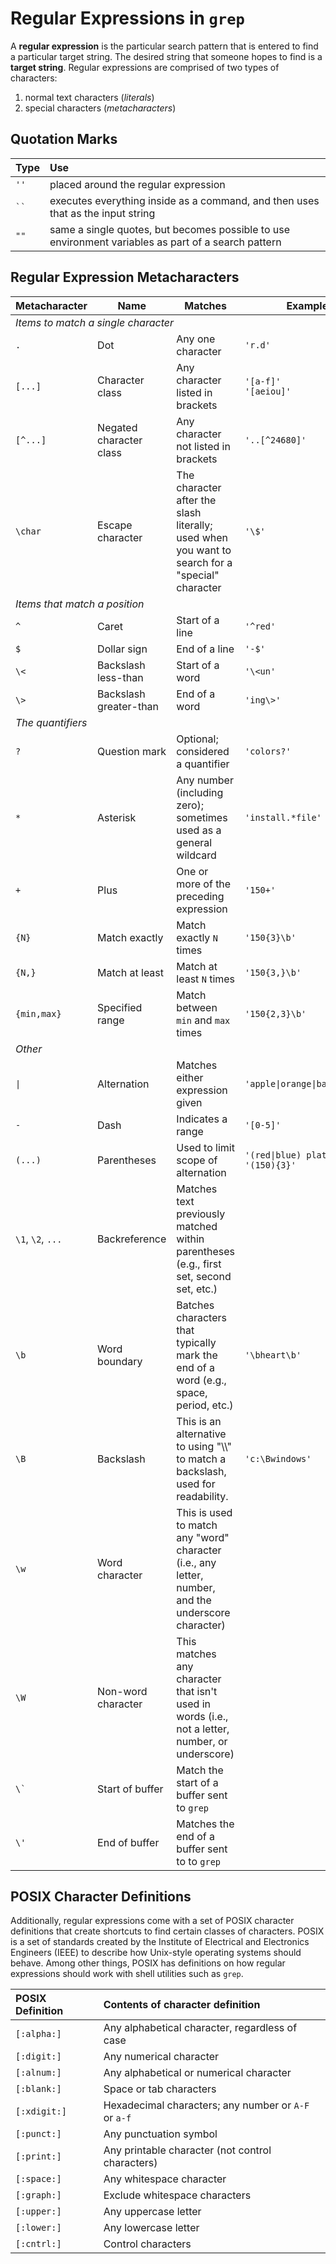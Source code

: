 # Regular Expressions in `grep`

A **regular expression** is the particular search pattern that is entered to find a particular target string. The desired string that someone hopes to find is a **target string**. Regular expressions are comprised of two types of characters:

1. normal text characters (*literals*)
2. special characters (*metacharacters*)

## Quotation Marks

| Type | Use |
|:---- |:--- |
| `''` | placed around the regular expression |
| ` `` ` | executes everything inside as a command, and then uses that as the input string |
| `""` | same a single quotes, but becomes possible to use environment variables as part of a search pattern |

## Regular Expression Metacharacters

<table>
    <thead>
        <th>Metacharacter</th>
        <th>Name</th>
        <th>Matches</th>
        <th>Example(s)</th>
    </thead>
    <tbody>
        <tr>
            <td colspan="4"><em>Items to match a single character</em></td>
        </tr>
        <tr>
            <td><code>.</code></td>
            <td>Dot</td>
            <td>Any one character</td>
            <td><code>'r.d'</code></td>
        </tr>
        <tr>
            <td><code>[...]</code></td>
            <td>Character class</td>
            <td>Any character listed in brackets</td>
            <td><code>'[a-f]'</code><br />
            <code>'[aeiou]'</code></td>
        </tr>
        <tr>
            <td><code>[^...]</code></td>
            <td>Negated character class</td>
            <td>Any character not listed in brackets</td>
            <td><code>'..[^24680]'</code></td>
        </tr>
        <tr>
            <td><code>\char</code></td>
            <td>Escape character</td>
            <td>The character after the slash literally; used when you want to search for a "special" character</td>
            <td><code>'\$'</code></td>
        </tr>
        <tr>
            <td colspan="4"><em>Items that match a position</em></td>
        </tr>
        <tr>
            <td><code>^</code></td>
            <td>Caret</td>
            <td>Start of a line</td>
            <td><code>'^red'</code></td>
        </tr>
        <tr>
            <td><code>$</code></td>
            <td>Dollar sign</td>
            <td>End of a line</td>
            <td><code>'-$'</code></td>
        </tr>
        <tr>
            <td><code>\<</code></td>
            <td>Backslash less-than</td>
            <td>Start of a word</td>
            <td><code>'\&lt;un'</code></td>
        </tr>
        <tr>
            <td><code>\></code></td>
            <td>Backslash greater-than</td>
            <td>End of a word</td>
            <td><code>'ing\>'</code></td>
        </tr>
        <tr>
            <td colspan="4"><em>The quantifiers</em></td>
        </tr>
        <tr>
            <td><code>?</code></td>
            <td>Question mark</td>
            <td>Optional; considered a quantifier</td>
            <td><code>'colors?'</code></td>
        </tr>
        <tr>
            <td><code>&#42;</code></td>
            <td>Asterisk</td>
            <td>Any number (including zero); sometimes used as a general wildcard</td>
            <td><code>'install.&#42;file'</code></td>
        </tr>
        <tr>
            <td><code>+</code></td>
            <td>Plus</td>
            <td>One or more of the preceding expression</td>
            <td><code>'150+'</code></td>
        </tr>
        <tr>
            <td><code>{N}</code></td>
            <td>Match exactly</td>
            <td>Match exactly <code>N</code> times</td>
            <td><code>'150{3}\b'</code></td>
        </tr>
        <tr>
            <td><code>{N,}</code></td>
            <td>Match at least</td>
            <td>Match at least <code>N</code> times</td>
            <td><code>'150{3,}\b'</code></td>
        </tr>
        <tr>
            <td><code>{min,max}</code></td>
            <td>Specified range</td>
            <td>Match between <code>min</code> and <code>max</code> times</td>
            <td><code>'150{2,3}\b'</code></td>
        </tr>
        <tr>
            <td colspan="4"><em>Other</em></td>
        </tr>
        <tr>
            <td><code>|</code></td>
            <td>Alternation</td>
            <td>Matches either expression given</td>
            <td><code>'apple|orange|banana|peach'</code></td>
        </tr>
        <tr>
            <td><code>-</code></td>
            <td>Dash</td>
            <td>Indicates a range</td>
            <td><code>'[0-5]'</code></td>
        </tr>
        <tr>
            <td><code>(...)</code></td>
            <td>Parentheses</td>
            <td>Used to limit scope of alternation</td>
            <td><code>'(red|blue) plate'</code><br />
            <code>'(150){3}'</code></td>
        </tr>
        <tr>
            <td><code>\1</code>, <code>\2</code>, <code>...</code></td>
            <td>Backreference</td>
            <td>Matches text previously matched within parentheses (e.g., first set, second set, etc.)</td>
            <td></td>
        </tr>
        <tr>
            <td><code>\b</code></td>
            <td>Word boundary</td>
            <td>Batches characters that typically mark the end of a word (e.g., space, period, etc.)</td>
            <td><code>'\bheart\b'</code></td>
        </tr>
        <tr>
            <td><code>\B</code></td>
            <td>Backslash</td>
            <td>This is an alternative to using "\\" to match a backslash, used for readability.</td>
            <td><code>'c:\Bwindows'</code></td>
        </tr>
        <tr>
            <td><code>\w</code></td>
            <td>Word character</td>
            <td>This is used to match any "word" character (i.e., any letter, number, and the underscore character)</td>
            <td></td>
        </tr>
        <tr>
            <td><code>\W</code></td>
            <td>Non-word character</td>
            <td>This matches any character that isn't used in words (i.e., not a letter, number, or underscore)</td>
            <td></td>
        </tr>
        <tr>
            <td><code>\`</code></td>
            <td>Start of buffer</td>
            <td>Match the start of a buffer sent to <code>grep</code></td>
            <td></td>
        </tr>
        <tr>
            <td><code>\'</code></td>
            <td>End of buffer</td>
            <td>Matches the end of a buffer sent to to <code>grep</code></td>
            <td></td>
        </tr>
    </tbody>
</table>

## POSIX Character Definitions

Additionally, regular expressions come with a set of POSIX character definitions that create shortcuts to find certain classes of characters. POSIX is a set of standards created by the Institute of Electrical and Electronics Engineers (IEEE) to describe how Unix-style operating systems should behave. Among other things, POSIX has definitions on how regular expressions should work with shell utilities such as `grep`.

| POSIX Definition | Contents of character definition |
| :------------- | :------------- |
| `[:alpha:]` | Any alphabetical character, regardless of case |
| `[:digit:]` | Any numerical character |
| `[:alnum:]` | Any alphabetical or numerical character |
| `[:blank:]` | Space or tab characters |
| `[:xdigit:]` | Hexadecimal characters; any number or `A-F` or `a-f` |
| `[:punct:]` | Any punctuation symbol |
| `[:print:]` | Any printable character (not control characters) |
| `[:space:]` | Any whitespace character |
| `[:graph:]` | Exclude whitespace characters |
| `[:upper:]` | Any uppercase letter |
| `[:lower:]` | Any lowercase letter |
| `[:cntrl:]` | Control characters |
